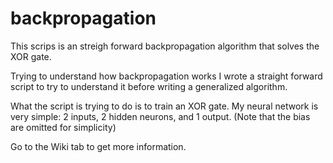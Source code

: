 # backpropagation
This scrips is an streigh forward backpropagation algorithm that solves the XOR gate.

Trying to understand how backpropagation works I wrote a straight forward script to try to understand it before writing a generalized algorithm.

What the script is trying to do is to train an XOR gate. My neural network is very simple:
2 inputs, 2 hidden neurons, and 1 output. (Note that the bias are omitted for simplicity)

Go to the Wiki tab to get more information.

